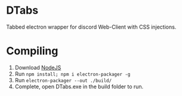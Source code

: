 # DTabs
Tabbed electron wrapper for discord Web-Client with CSS injections.

# Compiling

1. Download [NodeJS](https://nodejs.org/en/)
2. Run `npm install; npm i electron-packager -g` 
3. Run `electron-packager --out ./build/`
4. Complete, open DTabs.exe in the build folder to run.
